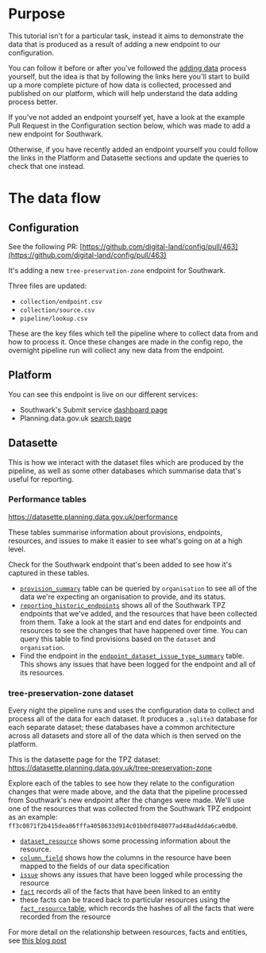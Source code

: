 
# Purpose
This tutorial isn't for a particular task, instead it aims to demonstrate the data that is produced as a result of adding a new endpoint to our configuration.

You can follow it before or after you've followed the [adding data](../Adding-data) process yourself, but the idea is that by following the links here you'll start to build up a more complete picture of how data is collected, processed and published on our platform, which will help understand the data adding process better.

If you've not added an endpoint yourself yet, have a look at the example Pull Request in the Configuration section below, which was made to add a new endpoint for Southwark.

Otherwise, if you have recently added an endpoint yourself you could follow the links in the Platform and Datasette sections and update the queries to check that one instead.


# The data flow
## Configuration

See the following PR: [https://github.com/digital-land/config/pull/463](https://github.com/digital-land/config/pull/463)

It's adding a new `tree-preservation-zone` endpoint for Southwark.

Three files are updated: 

* `collection/endpoint.csv`
* `collection/source.csv`
* `pipeline/lookup.csv`

These are the key files which tell the pipeline where to collect data from and how to process it. Once these changes are made in the config repo, the overnight pipeline run will collect any new data from the endpoint.

## Platform

You can see this endpoint is live on our different services:

* Southwark's Submit service [dashboard page](https://submit.planning.data.gov.uk/organisations/local-authority:SWK)
* Planning.data.gov.uk [search page](https://www.planning.data.gov.uk/entity/?dataset=tree-preservation-zone&organisation_entity=329)


## Datasette

This is how we interact with the dataset files which are produced by the pipeline, as well as some other databases which summarise data that's useful for reporting.

### Performance tables

https://datasette.planning.data.gov.uk/performance

These tables summarise information about provisions, endpoints, resources, and issues to make it easier to see what's going on at a high level.

Check for the Southwark endpoint that's been added to see how it's captured in these tables.

* [`provision_summary`](https://datasette.planning.data.gov.uk/performance/provision_summary?_sort=rowid&organisation__contains=SWK) table can be queried by `organisation` to see all of the data we're expecting an organisation to provide, and its status.
* [`reporting_historic_endpoints`](https://datasette.planning.data.gov.uk/performance/reporting_historic_endpoints?_sort=rowid&dataset__exact=tree-preservation-zone&organisation__contains=SWK) shows all of the Southwark TPZ endpoints that we've added, and the resources that have been collected from them. Take a look at the start and end dates for endpoints and resources to see the changes that have happened over time. You can query this table to find provisions based on the `dataset` and `organisation`.
* Find the endpoint in the [`endpoint_dataset_issue_type_summary`](https://datasette.planning.data.gov.uk/performance/endpoint_dataset_issue_type_summary?_sort=rowid&endpoint__exact=090ff21f75d6ff5b97c0d49434679839fd1eb64d781db6285abf574307f970bc) table. This shows any issues that have been logged for the endpoint and all of its resources.


### tree-preservation-zone dataset

Every night the pipeline runs and uses the configuration data to collect and process all of the data for each dataset. It produces a `.sqlite3` database for each separate dataset; these databases have a common architecture across all datasets and store all of the data which is then served on the platform.

This is the datasette page for the TPZ dataset: https://datasette.planning.data.gov.uk/tree-preservation-zone

Explore each of the tables to see how they relate to the configuration changes that were made above, and the data that the pipeline processed from Southwark's new endpoint after the changes were made. We'll use one of the resources that was collected from the Southwark TPZ endpoint as an example: `ff3c0871f2b415dea86fffa4058633d914c01b0df048077ad48ad4dda6ca0db0`.

* [`dataset_resource`](https://datasette.planning.data.gov.uk/tree-preservation-zone/dataset_resource?_sort=rowid&resource__exact=ff3c0871f2b415dea86fffa4058633d914c01b0df048077ad48ad4dda6ca0db0) shows some processing information about the resource.
* [`column_field`](https://datasette.planning.data.gov.uk/tree-preservation-zone/column_field?_sort=rowid&resource__exact=ff3c0871f2b415dea86fffa4058633d914c01b0df048077ad48ad4dda6ca0db0) shows how the columns in the resource have been mapped to the fields of our data specification
* [`issue`](https://datasette.planning.data.gov.uk/tree-preservation-zone/issue?_sort=rowid&resource__exact=ff3c0871f2b415dea86fffa4058633d914c01b0df048077ad48ad4dda6ca0db0) shows any issues that have been logged while processing the resource
* [`fact`](https://datasette.planning.data.gov.uk/tree-preservation-zone/fact?_sort=fact&entity__exact=19130279) records all of the facts that have been linked to an entity
* these facts can be traced back to particular resources using the [`fact_resource` table](https://datasette.planning.data.gov.uk/tree-preservation-zone/fact_resource?_sort=rowid&resource__exact=ff3c0871f2b415dea86fffa4058633d914c01b0df048077ad48ad4dda6ca0db0), which records the hashes of all the facts that were recorded from the resource



For more detail on the relationship between resources, facts and entities, see [this blog post](https://digital-land.github.io/blog-post/storing-and-updating-data/) 